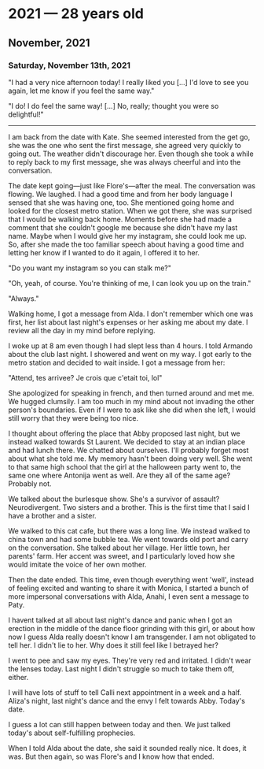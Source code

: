 # 2021 — 28 years old

## November, 2021

### Saturday, November 13th, 2021
"I had a very nice afternoon today!
I really liked you [...]
I'd love to see you again, let me know if you feel the same way."

"I do! I do feel the same way! [...]
No, really; thought you were so delightful!"

---

I am back from the date with Kate. She seemed interested from the get go, she was the one who sent the first message, she agreed very quickly to going out. The weather didn't discourage her.
Even though she took a while to reply back to my first message, she was always cheerful and into the conversation.

The date kept going—just like Flore's—after the meal. The conversation was flowing. We laughed. I had a good time and from her body language I sensed that she was having one, too. She mentioned going home and looked for the closest metro station. When we got there, she was surprised that I would be walking back home. Moments before she had made a comment that she couldn't google me because she didn't have my last name. Maybe when I would give her my instagram, she could look me up. So, after she made the too familiar speech about having a good time and letting her know if I wanted to do it again, I offered it to her.

"Do you want my instagram so you can stalk me?"

"Oh, yeah, of course. You're thinking of me, I can look you up on the train."

"Always."

Walking home, I got a message from Alda. I don't remember which one was first, her list about last night's expenses or her asking me about my date. I review all the day in my mind before replying.

I woke up at 8 am even though I had slept less than 4 hours. I told Armando about the club last night. I showered and went on my way. I got early to the metro station and decided to wait inside. I got a message from her:

"Attend, tes arrivee? Je crois que c'etait toi, lol"

She apologized for speaking in french, and then turned around and met me. We hugged clumsily. I am too much in my mind about not invading the other person's boundaries. Even if I were to ask like she did when she left, I would still worry that they were being too nice.

I thought about offering the place that Abby proposed last night, but we instead walked towards St Laurent. We decided to stay at an indian place and had lunch there. We chatted about ourselves. I'll probably forget most about what she told me. My memory hasn't been doing very well. She went to that same high school that the girl at the halloween party went to, the same one where Antonija went as well. Are they all of the same age? Probably not.

We talked about the burlesque show. She's a survivor of assault? Neurodivergent. Two sisters and a brother. This is the first time that I said I have a brother and a sister.

We walked to this cat cafe, but there was a long line. We instead walked to china town and had some bubble tea. We went towards old port and carry on the conversation. She talked about her village. Her little town, her parents' farm. Her accent was sweet, and I particularly loved how she would imitate the voice of her own mother.

Then the date ended. This time, even though everything went 'well', instead of feeling excited and wanting to share it with Monica, I started a bunch of more impersonal conversations with Alda, Anahi, I even sent a message to Paty.

I havent talked at all about last night's dance and panic when I got an erection in the middle of the dance floor grinding with this girl, or about how now I guess Alda really doesn't know I am transgender. I am not obligated to tell her. I didn't lie to her. Why does it still feel like I betrayed her?

I went to pee and saw my eyes. They're very red and irritated. I didn't wear the lenses today. Last night I didn't struggle so much to take them off, either.

I will have lots of stuff to tell Calli next appointment in a week and a half. Aliza's night, last night's dance and the envy I felt towards Abby. Today's date.

I guess a lot can still happen between today and then. We just talked today's about self-fulfilling prophecies.

When I told Alda about the date, she said it sounded really nice. It does, it was. But then again, so was Flore's and I know how that ended.

